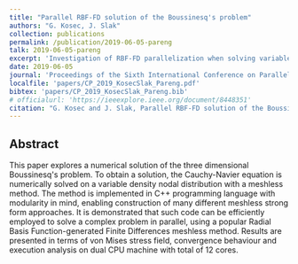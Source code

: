 ```yaml
---
title: "Parallel RBF-FD solution of the Boussinesq's problem"
authors: "G. Kosec, J. Slak"
collection: publications
permalink: /publication/2019-06-05-pareng
talk: 2019-06-05-pareng
excerpt: 'Investigation of RBF-FD parallelization when solving variable density discretization 3D problem.'
date: 2019-06-05
journal: 'Proceedings of the Sixth International Conference on Parallel, Distributed, GPU and Cloud Computing for Engineering, June 5–6, 2019, Pécs, Hungary'
localfile: 'papers/CP_2019_KosecSlak_Pareng.pdf'
bibtex: 'papers/CP_2019_KosecSlak_Pareng.bib'
# officialurl: 'https://ieeexplore.ieee.org/document/8448351'
citation: "G. Kosec and J. Slak, Parallel RBF-FD solution of the Boussinesq's problem, in: Proceedings of the Sixth International Conference on Parallel, Distributed, GPU and Cloud Computing for Engineering, June 5–6, 2019, Pécs, Hungary. Stirlingshire: Civil-Comp Press, 2019."
---
```


## Abstract

This paper explores a numerical solution of the three dimensional Boussinesq's
problem. To obtain a solution, the Cauchy-Navier equation is numerically solved
on a variable density nodal distribution with a meshless method. The method is
implemented in C++ programming language with modularity in mind, enabling
construction of many different meshless strong form approaches. It is
demonstrated that such code can be efficiently employed to solve a complex
problem in parallel, using a popular Radial Basis Function-generated Finite
Differences meshless method. Results are presented in terms of von Mises stress
field, convergence behaviour and execution analysis on dual CPU machine with
total of 12 cores.
